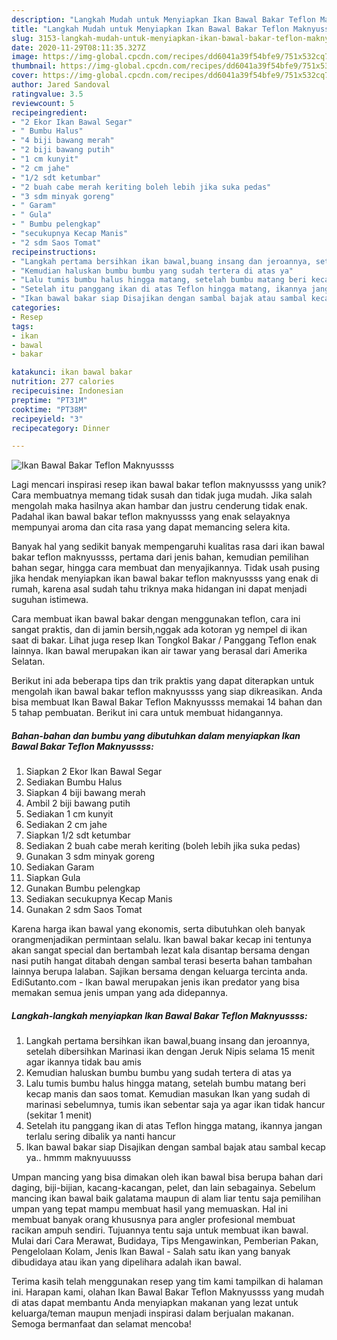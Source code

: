 ```yaml
---
description: "Langkah Mudah untuk Menyiapkan Ikan Bawal Bakar Teflon Maknyussss, Bikin Ngiler"
title: "Langkah Mudah untuk Menyiapkan Ikan Bawal Bakar Teflon Maknyussss, Bikin Ngiler"
slug: 3153-langkah-mudah-untuk-menyiapkan-ikan-bawal-bakar-teflon-maknyussss-bikin-ngiler
date: 2020-11-29T08:11:35.327Z
image: https://img-global.cpcdn.com/recipes/dd6041a39f54bfe9/751x532cq70/ikan-bawal-bakar-teflon-maknyussss-foto-resep-utama.jpg
thumbnail: https://img-global.cpcdn.com/recipes/dd6041a39f54bfe9/751x532cq70/ikan-bawal-bakar-teflon-maknyussss-foto-resep-utama.jpg
cover: https://img-global.cpcdn.com/recipes/dd6041a39f54bfe9/751x532cq70/ikan-bawal-bakar-teflon-maknyussss-foto-resep-utama.jpg
author: Jared Sandoval
ratingvalue: 3.5
reviewcount: 5
recipeingredient:
- "2 Ekor Ikan Bawal Segar"
- " Bumbu Halus"
- "4 biji bawang merah"
- "2 biji bawang putih"
- "1 cm kunyit"
- "2 cm jahe"
- "1/2 sdt ketumbar"
- "2 buah cabe merah keriting boleh lebih jika suka pedas"
- "3 sdm minyak goreng"
- " Garam"
- " Gula"
- " Bumbu pelengkap"
- "secukupnya Kecap Manis"
- "2 sdm Saos Tomat"
recipeinstructions:
- "Langkah pertama bersihkan ikan bawal,buang insang dan jeroannya, setelah dibersihkan Marinasi ikan dengan Jeruk Nipis selama 15 menit agar ikannya tidak bau amis"
- "Kemudian haluskan bumbu bumbu yang sudah tertera di atas ya"
- "Lalu tumis bumbu halus hingga matang, setelah bumbu matang beri kecap manis dan saos tomat. Kemudian masukan Ikan yang sudah di marinasi sebelumnya, tumis ikan sebentar saja ya agar ikan tidak hancur (sekitar 1 menit)"
- "Setelah itu panggang ikan di atas Teflon hingga matang, ikannya jangan terlalu sering dibalik ya nanti hancur"
- "Ikan bawal bakar siap Disajikan dengan sambal bajak atau sambal kecap ya.. hmmm maknyuuusss"
categories:
- Resep
tags:
- ikan
- bawal
- bakar

katakunci: ikan bawal bakar 
nutrition: 277 calories
recipecuisine: Indonesian
preptime: "PT31M"
cooktime: "PT38M"
recipeyield: "3"
recipecategory: Dinner

---
```



![Ikan Bawal Bakar Teflon Maknyussss](https://img-global.cpcdn.com/recipes/dd6041a39f54bfe9/751x532cq70/ikan-bawal-bakar-teflon-maknyussss-foto-resep-utama.jpg)

Lagi mencari inspirasi resep ikan bawal bakar teflon maknyussss yang unik? Cara membuatnya memang tidak susah dan tidak juga mudah. Jika salah mengolah maka hasilnya akan hambar dan justru cenderung tidak enak. Padahal ikan bawal bakar teflon maknyussss yang enak selayaknya mempunyai aroma dan cita rasa yang dapat memancing selera kita.

Banyak hal yang sedikit banyak mempengaruhi kualitas rasa dari ikan bawal bakar teflon maknyussss, pertama dari jenis bahan, kemudian pemilihan bahan segar, hingga cara membuat dan menyajikannya. Tidak usah pusing jika hendak menyiapkan ikan bawal bakar teflon maknyussss yang enak di rumah, karena asal sudah tahu triknya maka hidangan ini dapat menjadi suguhan istimewa.

Cara membuat ikan bawal bakar dengan menggunakan teflon, cara ini sangat praktis, dan di jamin bersih,nggak ada kotoran yg nempel di ikan saat di bakar. Lihat juga resep Ikan Tongkol Bakar / Panggang Teflon enak lainnya. Ikan bawal merupakan ikan air tawar yang berasal dari Amerika Selatan.


Berikut ini ada beberapa tips dan trik praktis yang dapat diterapkan untuk mengolah ikan bawal bakar teflon maknyussss yang siap dikreasikan. Anda bisa membuat Ikan Bawal Bakar Teflon Maknyussss memakai 14 bahan dan 5 tahap pembuatan. Berikut ini cara untuk membuat hidangannya.

<!--inarticleads1-->

##### Bahan-bahan dan bumbu yang dibutuhkan dalam menyiapkan Ikan Bawal Bakar Teflon Maknyussss:

1. Siapkan 2 Ekor Ikan Bawal Segar
1. Sediakan  Bumbu Halus
1. Siapkan 4 biji bawang merah
1. Ambil 2 biji bawang putih
1. Sediakan 1 cm kunyit
1. Sediakan 2 cm jahe
1. Siapkan 1/2 sdt ketumbar
1. Sediakan 2 buah cabe merah keriting (boleh lebih jika suka pedas)
1. Gunakan 3 sdm minyak goreng
1. Sediakan  Garam
1. Siapkan  Gula
1. Gunakan  Bumbu pelengkap
1. Sediakan secukupnya Kecap Manis
1. Gunakan 2 sdm Saos Tomat


Karena harga ikan bawal yang ekonomis, serta dibutuhkan oleh banyak orangmenjadikan permintaan selalu. Ikan bawal bakar kecap ini tentunya akan sangat special dan bertambah lezat kala disantap bersama dengan nasi putih hangat ditabah dengan sambal terasi beserta bahan tambahan lainnya berupa lalaban. Sajikan bersama dengan keluarga tercinta anda. EdiSutanto.com - Ikan bawal merupakan jenis ikan predator yang bisa memakan semua jenis umpan yang ada didepannya. 

<!--inarticleads2-->

##### Langkah-langkah menyiapkan Ikan Bawal Bakar Teflon Maknyussss:

1. Langkah pertama bersihkan ikan bawal,buang insang dan jeroannya, setelah dibersihkan Marinasi ikan dengan Jeruk Nipis selama 15 menit agar ikannya tidak bau amis
1. Kemudian haluskan bumbu bumbu yang sudah tertera di atas ya
1. Lalu tumis bumbu halus hingga matang, setelah bumbu matang beri kecap manis dan saos tomat. Kemudian masukan Ikan yang sudah di marinasi sebelumnya, tumis ikan sebentar saja ya agar ikan tidak hancur (sekitar 1 menit)
1. Setelah itu panggang ikan di atas Teflon hingga matang, ikannya jangan terlalu sering dibalik ya nanti hancur
1. Ikan bawal bakar siap Disajikan dengan sambal bajak atau sambal kecap ya.. hmmm maknyuuusss


Umpan mancing yang bisa dimakan oleh ikan bawal bisa berupa bahan dari daging, biji-bijian, kacang-kacangan, pelet, dan lain sebagainya. Sebelum mancing ikan bawal baik galatama maupun di alam liar tentu saja pemilihan umpan yang tepat mampu membuat hasil yang memuaskan. Hal ini membuat banyak orang khususnya para angler profesional membuat racikan ampuh sendiri. Tujuannya tentu saja untuk membuat ikan bawal. Mulai dari Cara Merawat, Budidaya, Tips Mengawinkan, Pemberian Pakan, Pengelolaan Kolam, Jenis Ikan Bawal - Salah satu ikan yang banyak dibudidaya atau ikan yang dipelihara adalah ikan bawal. 

Terima kasih telah menggunakan resep yang tim kami tampilkan di halaman ini. Harapan kami, olahan Ikan Bawal Bakar Teflon Maknyussss yang mudah di atas dapat membantu Anda menyiapkan makanan yang lezat untuk keluarga/teman maupun menjadi inspirasi dalam berjualan makanan. Semoga bermanfaat dan selamat mencoba!
